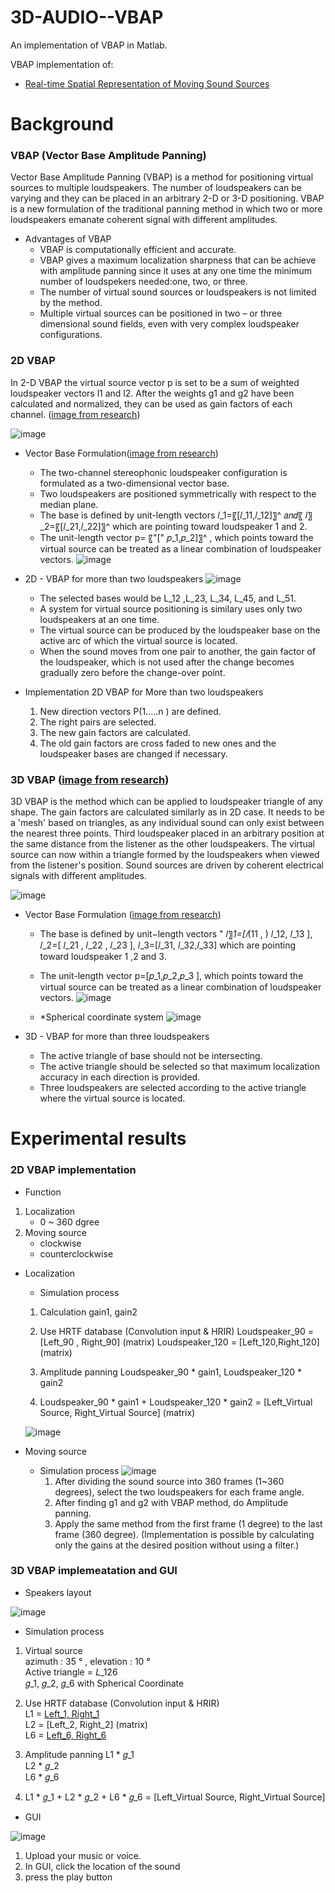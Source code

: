 # 3D-AUDIO--VBAP

An implementation of VBAP in Matlab.

VBAP implementation of:

* [Real-time Spatial Representation of Moving Sound Sources][research]

[research]: http://lib.tkk.fi/Diss/2001/isbn9512255324/article1.pdf

# Background

### VBAP (Vector Base Amplitude Panning)
Vector Base Amplitude Panning (VBAP) is a method for positioning virtual sources to multiple loudspeakers. The number of loudspeakers can be varying and they can be placed in an arbitrary 2-D or 3-D positioning. VBAP is a new formulation of the traditional panning method in which two or more loudspeakers emanate coherent signal with different amplitudes.

* Advantages of VBAP
  * VBAP is computationally efficient and accurate.
  * VBAP gives a maximum localization sharpness that can be achieve with amplitude panning since it uses at any one time the minimum number of loudspekers needed:one, two, or three.
  * The number of virtual sound sources or loudspeakers is not limited by the method.
  * Multiple virtual sources can be positioned in two – or three dimensional sound fields, even with very complex loudspeaker configurations.


### 2D VBAP
In 2-D VBAP the virtual source vector p is set to be a sum of weighted loudspeaker vectors l1 and l2.
After the weights g1 and g2 have been calculated and normalized, they can be used as gain factors of each channel. ([image from research][research])

![image](https://user-images.githubusercontent.com/86009768/137612970-bb925a34-1567-4b69-9a46-592ba8600b88.png)

* Vector Base Formulation([image from research][research])
  * The two-channel stereophonic loudspeaker configuration is formulated as a two-dimensional vector base.
  * Two loudspeakers are positioned symmetrically with respect to the median plane.
  * The base is defined by unit-length vectors 𝑙_1=〖[𝑙_11,𝑙_12]〗^  𝑎𝑛𝑑〖 𝑙〗_2=〖[𝑙_21,𝑙_22]〗^ which are pointing toward loudspeaker 1 and 2.
  * The unit-length vector p= 〖"[" 𝑝_1,𝑝_2]〗^ , which points toward the virtual source can be treated as a linear combination of loudspeaker vectors.
  ![image](https://user-images.githubusercontent.com/86009768/137613277-687545f7-957d-4d64-8fc6-54ae46394fb6.png)

* 2D - VBAP for more than two loudspeakers
  ![image](https://user-images.githubusercontent.com/86009768/137613484-da645842-6a35-49fd-8ed6-f4f7f431739d.png)
  * The selected bases would be L_12 ,L_23, L_34, L_45, and L_51.
  * A system for virtual source positioning  is similary uses only two loudspeakers at an one time.
  * The virtual source can be produced by the loudspeaker base on the active arc of which the virtual source is located. 
  * When the sound moves from one pair to another, the gain factor of the loudspeaker, which is not used after the change becomes gradually zero before the change-over point.

* Implementation 2D VBAP for More than two loudspeakers
 
	 1. New direction vectors P(1.....n ) are defined. 
	 2. The right pairs are selected. 
	 3. The new gain factors are calculated. 
	 4. The old gain factors are cross faded to new ones and the loudspeaker bases are changed if necessary.

### 3D VBAP ([image from research][research])
3D VBAP is the method which can be applied to loudspeaker triangle of any shape. 
The gain factors are calculated similarly as in 2D case.
It needs to be a 'mesh' based on triangles, as any individual sound can only exist between the nearest three points. 
Third loudspeaker placed in an arbitrary position at the same distance from the listener as the other loudspeakers.
The virtual source can now within a triangle formed by the loudspeakers when viewed from the listener's position.
Sound sources are driven by coherent electrical signals with different amplitudes.

![image](https://user-images.githubusercontent.com/86009768/137615835-ba9c554b-95fd-46a8-86c8-efbd51e4ade0.png)

* Vector Base Formulation ([image from research][research])
  * The base is defined by unit−length vectors "  𝑙〗_1=[𝑙_(11 , ) 𝑙_12, 𝑙_13  ], 𝑙_2=[ 𝑙_21  , 𝑙_22  , 𝑙_23  ], 𝑙_3=[𝑙_31, 𝑙_32,𝑙_33]  which are pointing toward loudspeaker 1 ,2 and 3.
  * The unit-length vector p=[𝑝_1,𝑝_2,𝑝_3 ],  which points toward the virtual source can be treated as a linear combination of loudspeaker vectors.
    ![image](https://user-images.githubusercontent.com/86009768/137616615-7649c953-b2a9-4e6e-bf1d-e3e454b02f0a.png)	
 
  * *Spherical coordinate system
    ![image](https://user-images.githubusercontent.com/86009768/137617364-c8d18dd8-2944-445d-bff4-f946060bc0d6.png)

* 3D - VBAP for more than three loudspeakers
  * The active triangle of base should not be intersecting.
  * The active triangle should be selected so that maximum localization accuracy in each direction is provided. 
  * Three loudspeakers are selected according to the active triangle where the virtual source is located.



# Experimental results

### 2D VBAP implementation

* Function
1. Localization
   - 0 ~ 360 dgree
2. Moving source
   - clockwise
   - counterclockwise 

  * Localization 
    * Simulation process
    1. Calculation gain1, gain2

    2. Use HRTF database (Convolution input & HRIR)
       Loudspeaker_90 = [Left_90 , Right_90] (matrix) 
       Loudspeaker_120 = [Left_120,Right_120] (matrix) 
    
    3. Amplitude panning
      Loudspeaker_90 * gain1,
      Loudspeaker_120 * gain2

    4. Loudspeaker_90 * gain1 +  Loudspeaker_120 * gain2 = [Left_Virtual Source, Right_Virtual Source] (matrix) 

     ![image](https://user-images.githubusercontent.com/86009768/137618065-481b163f-7ec1-467e-819c-9d6841be4573.png)
    
  * Moving source 
    * Simulation process
      ![image](https://user-images.githubusercontent.com/86009768/137618776-b6813ce3-5f44-452f-83e0-5a9c5a9aca57.png)
      1. After dividing the sound source into 360 frames (1~360 degrees), select the two loudspeakers for each frame angle.
      2. After finding g1 and g2 with VBAP method, do Amplitude panning.
      3. Apply the same method from the first frame (1 degree) to the last frame (360 degree).
      (Implementation is possible by calculating only the gains at the desired position without using a filter.)
    

### 3D VBAP implemeatation and GUI
* Speakers layout
 
 ![image](https://user-images.githubusercontent.com/86009768/137619175-5a43cd67-602d-4a0f-ab83-4a5c394b191b.png)

* Simulation process
1. Virtual source <br/>
   azimuth : 35 °  , elevation : 10 ° <br/>
   Active triangle = 𝐿_126 <br/>
   𝑔_1, 𝑔_2, 𝑔_6 with Spherical Coordinate 

2. Use HRTF database (Convolution input & HRIR)                             
   L1 = [Left_1, Right_1](matrix) <br/>
   L2 = [Left_2, Right_2] (matrix) <br/>
   L6 = [Left_6, Right_6](matrix) <br/>

3. Amplitude panning
   L1 * 𝑔_1 <br/>
   L2 * 𝑔_2 <br/>
   L6 * 𝑔_6<br/> 
 
4. L1 * 𝑔_1  + L2 * 𝑔_2 + L6 * 𝑔_6
        = [Left_Virtual Source, Right_Virtual Source] 

* GUI

![image](https://user-images.githubusercontent.com/86009768/137619147-8a0ca701-845b-4e63-8223-db2fb128ec71.png)

1. Upload your music or voice.
2. In GUI, click the location of the sound
3. press the play button

